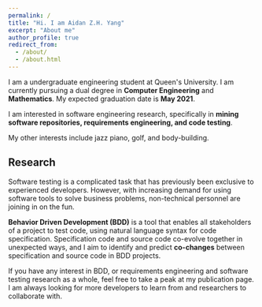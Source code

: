 ```yaml
---
permalink: /
title: "Hi. I am Aidan Z.H. Yang"
excerpt: "About me"
author_profile: true
redirect_from: 
  - /about/
  - /about.html
---
```


I am a undergraduate engineering student at Queen's University. I am currently pursuing a dual degree in **Computer Engineering** and **Mathematics**. My expected graduation date is **May 2021**.


I am interested in software engineering research, specifically in **mining software repositories, requirements engineering, and code testing**.

My other interests include jazz piano, golf, and body-building.  

## Research
Software testing is a complicated task that has previously been exclusive to experienced developers. However, with increasing demand for using software tools to solve business problems, non-technical personnel are joining in on the fun.

**Behavior Driven Development (BDD)** is a tool that enables all stakeholders of a project to test code, using natural language syntax for code specification. Specification code and source code co-evolve together in unexpected ways, and I aim to identify and predict **co-changes** between specification and source code in BDD projects.

If you have any interest in BDD, or requirements engineering and software testing research as a whole, feel free to take a peak at my publication page. I am always looking for more developers to learn from and researchers to collaborate with.
